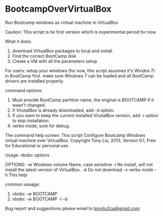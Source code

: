BootcampOverVirtualBox
======================

Run Bootcamp windows as virtual machine in VirtualBox

Caution: This script is he first version which is experimental period for now.

What it does:
1. download VirtualBox packages to local and install
2. Find the correct BootCamp disk
3. Create a VM with all the parameters setup

For users:
setup your windows (for now, this script assumes it's Windos 7) in BootCamp first. make sure Windows 7 can be loaded
and all BootCamp drivers are installed properly.

command options:
1. Must provide BootCamp partition name, the original is BOOTCAMP if it wasn't changed.
2. If VirutalBox is already downloaded, add -d option.
3. If you want to keep the current installed VirutalBox version, add -i option to skip installation.
4. verbo mode, sure for debug.

The command help screen:
This script Configure Bootcamp Windows virtual machine over VirtualBox.
Copyright Tony Liu, 2013, Version 0.1, Free for Educational or personal use.

Usage: vbobc options

OPTIONS:
   -w      Windows volume Name, case sensitive
   -i      No install, will not install the latest version of VirtualBox.
   -d      Do not download
   -v      verbo mode
   -h      This help

common useage:
1. vbobc -w BOOTCAMP
2. vbobc -w BOOTCAMP -i -d

Bug report and suggestions please email to tonyliu2ca@gmail.com
